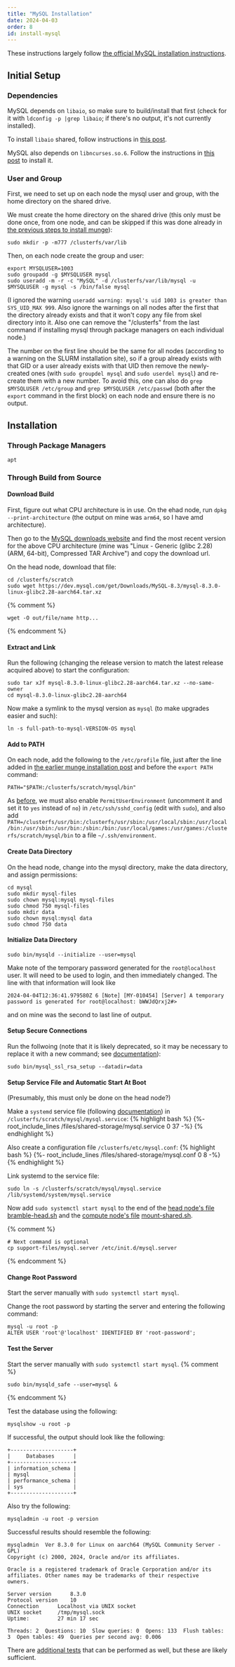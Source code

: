 ```yaml
---
title: "MySQL Installation"
date: 2024-04-03
order: 8
id: install-mysql
---
```


These instructions largely follow [the official MySQL installation instructions](https://dev.mysql.com/doc/refman/8.0/en/binary-installation.html).

## Initial Setup

### Dependencies

MySQL depends on `libaio`, so make sure to build/install that first (check for it with `ldconfig -p |grep libaio`; if there's no output, it's not currently installed).

To install `libaio` shared, follow instructions in [this post](2024-04-03-install-mysql.md).

MySQL also depends on `libncurses.so.6`. Follow the instructions in [this post](2024-04-04-install-ncurses.md) to install it.

### User and Group

First, we need to set up on each node the mysql user and group, with the home directory on the shared drive.

We must create the home directory on the shared drive (this only must be done once, from one node, and can be skipped if this was done already in [the previous steps to install munge](2024-03-29-install-munge.md)):
```
sudo mkdir -p -m777 /clusterfs/var/lib
```

Then, on each node create the group and user:
```
export MYSQLUSER=1003
sudo groupadd -g $MYSQLUSER mysql
sudo useradd -m -r -c "MySQL" -d /clusterfs/var/lib/mysql -u $MYSQLUSER -g mysql -s /bin/false mysql
```
(I ignored the warning `useradd warning: mysql's uid 1003 is greater than SYS_UID_MAX 999`. Also ignore the warnings on all nodes after the first that the directory already exists and that it won't copy any file from skel directory into it. Also one can remove the "/clusterfs" from the last command if installing mysql through package managers on each individual node.)

The number on the first line should be the same for all nodes (according to a warning on the SLURM installation site), so if a group already exists with that GID or a user already exists with that UID then remove the newly-created ones (with `sudo groupdel mysql` and `sudo userdel mysql`) and re-create them with a new number. To avoid this, one can also do `grep $MYSQLUSER /etc/group` and `grep $MYSQLUSER /etc/passwd` (both after the `export` command in the first block) on each node and ensure there is no output.

## Installation

### Through Package Managers

`apt`

### Through Build from Source

#### Download Build

First, figure out what CPU architecture is in use. On the ehad node, run 
`dpkg --print-architecture` (the output on mine was
`arm64`, so I have amd architecture).

Then go to the [MySQL downloads website](https://dev.mysql.com/downloads/mysql/) and find the most recent version for the above CPU architecture (mine was "Linux - Generic (glibc 2.28) (ARM, 64-bit), Compressed TAR Archive") and copy the download url.

On the head node, download that file:
```
cd /clusterfs/scratch
sudo wget https://dev.mysql.com/get/Downloads/MySQL-8.3/mysql-8.3.0-linux-glibc2.28-aarch64.tar.xz
```
{% comment %}
```
wget -O out/file/name http...
```
{% endcomment %}

#### Extract and Link

Run the following (changing the release version to match the latest release acquired above) to start the configuration:
```
sudo tar xJf mysql-8.3.0-linux-glibc2.28-aarch64.tar.xz --no-same-owner
cd mysql-8.3.0-linux-glibc2.28-aarch64
```

Now make a symlink to the mysql version as `mysql` (to make upgrades easier and such):
```
ln -s full-path-to-mysql-VERSION-OS mysql
```

#### Add to PATH

On each node, add the following to the `/etc/profile` file, just after the line added in [the earlier munge installation post](2024-03-29-install-munge.md) and before the `export PATH` command:
```
PATH="$PATH:/clusterfs/scratch/mysql/bin"
```

As [before](2024-03-29-install-munge.md), we must also enable `PermitUserEnvironment` (uncomment it and set it to `yes` instead of `no`) in `/etc/ssh/sshd_config` (edit with `sudo`), and also add `PATH=/clusterfs/usr/bin:/clusterfs/usr/sbin:/usr/local/sbin:/usr/local/bin:/usr/sbin:/usr/bin:/sbin:/bin:/usr/local/games:/usr/games:/clusterfs/scratch/mysql/bin` to a file `~/.ssh/environment`. 

#### Create Data Directory

On the head node, change into the mysql directory, make the data directory, and assign permissions:
```
cd mysql
sudo mkdir mysql-files
sudo chown mysql:mysql mysql-files
sudo chmod 750 mysql-files
sudo mkdir data
sudo chown mysql:mysql data
sudo chmod 750 data
```

#### Initialize Data Directory

```
sudo bin/mysqld --initialize --user=mysql
```
Make note of the temporary password generated for the 
`root@localhost` user. It will need to be used to login, and then immediately changed. The line with that information will look like 
```
2024-04-04T12:36:41.979580Z 6 [Note] [MY-010454] [Server] A temporary password is generated for root@localhost: bWWJdQrxj2#>
```
and on mine was the second to last line of output.


#### Setup Secure Connections

Run the follwoing (note that it is likely deprecated, so it may be necessary to replace it with a new command; see [documentation](https://dev.mysql.com/doc/refman/8.0/en/mysql-ssl-rsa-setup.html)):
```
sudo bin/mysql_ssl_rsa_setup --datadir=data
```

#### Setup Service File and Automatic Start At Boot

(Presumably, this must only be done on the head node?)

Make a `systemd` service file (following [documentation](https://dev.mysql.com/doc/mysql-secure-deployment-guide/8.0/en/secure-deployment-post-install.html#secure-deployment-systemd-startup)) in `/clusterfs/scratch/mysql/mysql.service`:
{% highlight bash %}
{%- root_include_lines /files/shared-storage/mysql.service 0 37 -%}
{% endhighlight %}

Also create a configuration file `/clusterfs/etc/mysql.conf`:
{% highlight bash %}
{%- root_include_lines /files/shared-storage/mysql.conf 0 8 -%}
{% endhighlight %}

Link systemd to the service file:
```
sudo ln -s /clusterfs/scratch/mysql/mysql.service /lib/systemd/system/mysql.service
```

Now add
`sudo systemctl start mysql`
to the end of the [head node's file](2024-03-29-install-munge.md) [bramble-head.sh](https://r-spiewak.github.io/rpi-bramble/files/shared-storage/bramble-head.sh) and the [compute node's file](2024-03-28-shared-storage.md) [mount-shared.sh](https://r-spiewak.github.io/rpi-bramble/files/shared-storage/mount-shared.sh). 

{% comment %}
```
# Next command is optional
cp support-files/mysql.server /etc/init.d/mysql.server
```
{% endcomment %}

#### Change Root Password

Start the server manually with `sudo systemctl start mysql`.

Change the root password by starting the server and entering the following command:
```
mysql -u root -p
ALTER USER 'root'@'localhost' IDENTIFIED BY 'root-password';
```

#### Test the Server

Start the server manually with `sudo systemctl start mysql`.
{% comment %}
```
sudo bin/mysqld_safe --user=mysql &
```
{% endcomment %}

Test the database using the following:
```
mysqlshow -u root -p
```
If successful, the output should look like the following:
```
+--------------------+
|     Databases      |
+--------------------+
| information_schema |
| mysql              |
| performance_schema |
| sys                |
+--------------------+
```

Also try the following:
```
mysqladmin -u root -p version
```
Successful results should resemble the following:
```
mysqladmin  Ver 8.3.0 for Linux on aarch64 (MySQL Community Server - GPL)
Copyright (c) 2000, 2024, Oracle and/or its affiliates.

Oracle is a registered trademark of Oracle Corporation and/or its
affiliates. Other names may be trademarks of their respective
owners.

Server version		8.3.0
Protocol version	10
Connection		Localhost via UNIX socket
UNIX socket		/tmp/mysql.sock
Uptime:			27 min 17 sec

Threads: 2  Questions: 10  Slow queries: 0  Opens: 133  Flush tables: 3  Open tables: 49  Queries per second avg: 0.006
```

There are [additional tests](https://dev.mysql.com/doc/refman/8.0/en/testing-server.html) that can be performed as well, but these are likely sufficient.
